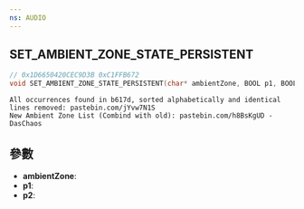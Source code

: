 ```yaml
---
ns: AUDIO
---
```

## SET_AMBIENT_ZONE_STATE_PERSISTENT

```c
// 0x1D6650420CEC9D3B 0xC1FFB672
void SET_AMBIENT_ZONE_STATE_PERSISTENT(char* ambientZone, BOOL p1, BOOL p2);
```

```
All occurrences found in b617d, sorted alphabetically and identical lines removed: pastebin.com/jYvw7N1S  
New Ambient Zone List (Combind with old): pastebin.com/h8BsKgUD -DasChaos  
```

## 參數
* **ambientZone**: 
* **p1**: 
* **p2**: 

